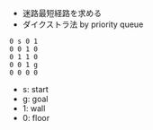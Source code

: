 - 迷路最短経路を求める
- ダイクストラ法 by priority queue

~~~
0 s 0 1
0 0 1 0
0 1 1 0
0 0 1 g
0 0 0 0
~~~

- s: start
- g: goal
- 1: wall
- 0: floor

